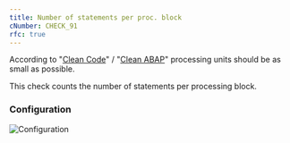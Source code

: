 ```yaml
---
title: Number of statements per proc. block
cNumber: CHECK_91
rfc: true
---
```


According to "[Clean Code](https://de.wikipedia.org/wiki/Clean_Code)" / "[Clean ABAP](https://github.com/SAP/styleguides/blob/master/clean-abap/CleanABAP.md)" processing units should be as small as possible.

This check counts the number of statements per processing block.

### Configuration
![Configuration](/img/91_conf.png)
